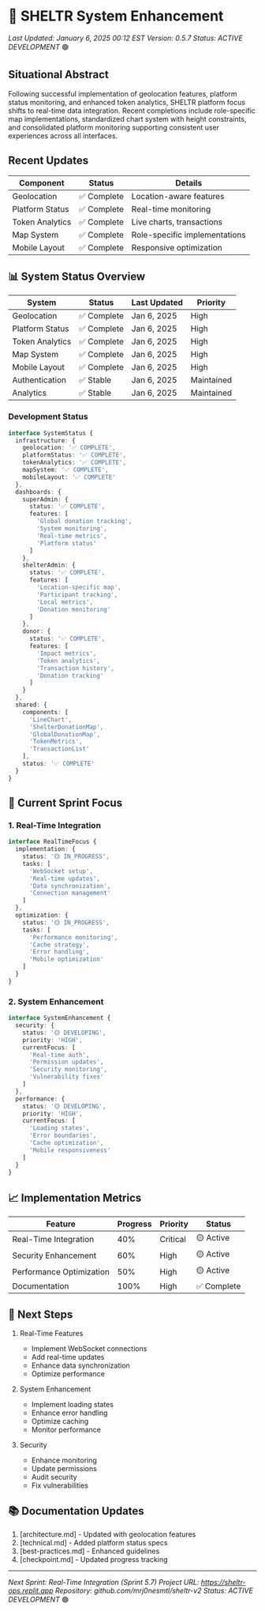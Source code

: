 # 🚀 SHELTR System Enhancement
*Last Updated: January 6, 2025 00:12 EST*
*Version: 0.5.7*
*Status: ACTIVE DEVELOPMENT* 🟢

## Situational Abstract
Following successful implementation of geolocation features, platform status monitoring, and enhanced token analytics, SHELTR platform focus shifts to real-time data integration. Recent completions include role-specific map implementations, standardized chart system with height constraints, and consolidated platform monitoring supporting consistent user experiences across all interfaces.

## Recent Updates
| Component | Status | Details |
|-----------|---------|---------|
| Geolocation | ✅ Complete | Location-aware features |
| Platform Status | ✅ Complete | Real-time monitoring |
| Token Analytics | ✅ Complete | Live charts, transactions |
| Map System | ✅ Complete | Role-specific implementations |
| Mobile Layout | ✅ Complete | Responsive optimization |

## 📊 System Status Overview
| System | Status | Last Updated | Priority |
|--------|---------|--------------|-----------|
| Geolocation | ✅ Complete | Jan 6, 2025 | High |
| Platform Status | ✅ Complete | Jan 6, 2025 | High |
| Token Analytics | ✅ Complete | Jan 6, 2025 | High |
| Map System | ✅ Complete | Jan 6, 2025 | High |
| Mobile Layout | ✅ Complete | Jan 6, 2025 | High |
| Authentication | ✅ Stable | Jan 6, 2025 | Maintained |
| Analytics | ✅ Stable | Jan 6, 2025 | Maintained |

### Development Status
```typescript
interface SystemStatus {
  infrastructure: {
    geolocation: '✅ COMPLETE',
    platformStatus: '✅ COMPLETE',
    tokenAnalytics: '✅ COMPLETE',
    mapSystem: '✅ COMPLETE',
    mobileLayout: '✅ COMPLETE'
  },
  dashboards: {
    superAdmin: {
      status: '✅ COMPLETE',
      features: [
        'Global donation tracking',
        'System monitoring',
        'Real-time metrics',
        'Platform status'
      ]
    },
    shelterAdmin: {
      status: '✅ COMPLETE',
      features: [
        'Location-specific map',
        'Participant tracking',
        'Local metrics',
        'Donation monitoring'
      ]
    },
    donor: {
      status: '✅ COMPLETE',
      features: [
        'Impact metrics',
        'Token analytics',
        'Transaction history',
        'Donation tracking'
      ]
    }
  },
  shared: {
    components: [
      'LineChart',
      'ShelterDonationMap',
      'GlobalDonationMap',
      'TokenMetrics',
      'TransactionList'
    ],
    status: '✅ COMPLETE'
  }
}
```

## 🎯 Current Sprint Focus

### 1. Real-Time Integration
```typescript
interface RealTimeFocus {
  implementation: {
    status: '🟡 IN_PROGRESS',
    tasks: [
      'WebSocket setup',
      'Real-time updates',
      'Data synchronization',
      'Connection management'
    ]
  },
  optimization: {
    status: '🟡 IN_PROGRESS',
    tasks: [
      'Performance monitoring',
      'Cache strategy',
      'Error handling',
      'Mobile optimization'
    ]
  }
}
```

### 2. System Enhancement
```typescript
interface SystemEnhancement {
  security: {
    status: '🟡 DEVELOPING',
    priority: 'HIGH',
    currentFocus: [
      'Real-time auth',
      'Permission updates',
      'Security monitoring',
      'Vulnerability fixes'
    ]
  },
  performance: {
    status: '🟡 DEVELOPING',
    priority: 'HIGH',
    currentFocus: [
      'Loading states',
      'Error boundaries',
      'Cache optimization',
      'Mobile responsiveness'
    ]
  }
}
```

## 📈 Implementation Metrics
| Feature | Progress | Priority | Status |
|---------|-----------|----------|---------|
| Real-Time Integration | 40% | Critical | 🟡 Active |
| Security Enhancement | 60% | High | 🟡 Active |
| Performance Optimization | 50% | High | 🟡 Active |
| Documentation | 100% | High | ✅ Complete |

## 🔄 Next Steps
1. Real-Time Features
   - Implement WebSocket connections
   - Add real-time updates
   - Enhance data synchronization
   - Optimize performance

2. System Enhancement
   - Implement loading states
   - Enhance error handling
   - Optimize caching
   - Monitor performance

3. Security
   - Enhance monitoring
   - Update permissions
   - Audit security
   - Fix vulnerabilities

## 📚 Documentation Updates
1. [architecture.md] - Updated with geolocation features
2. [technical.md] - Added platform status specs
3. [best-practices.md] - Enhanced guidelines
4. [checkpoint.md] - Updated progress tracking

---
*Next Sprint: Real-Time Integration (Sprint 5.7)*
*Project URL: https://sheltr-ops.replit.app*
*Repository: github.com/mrj0nesmtl/sheltr-v2*
*Status: ACTIVE DEVELOPMENT* 🟢
